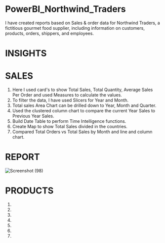 # PowerBI_Northwind_Traders
I have created reports based on Sales & order data for Northwind Traders, a fictitious gourmet food supplier, including information on customers, products, orders, shippers, and employees.

# INSIGHTS
  
# SALES
   1. Here I used card's to show Total Sales, Total Quantity, Average Sales Per Order and used Measures to calculate the values.
   2. To filter the data, I have used Slicers for Year and Month.
   3. Total sales Area Chart can be drilled down to Year, Month and Quarter.
   4. Used the clustered column chart to compare the current Year Sales to Previous Year Sales.
   5. Build Date Table to perform Time Intelligence functions.
   6. Create Map to show Total Sales divided in the countries.
   7. Compared Total Orders vs Total Sales by Month and line and column chart.
# REPORT
   ![Screenshot (98)](https://github.com/PSinglaAnalytics2003/PowerBI_Northwind_Traders/assets/168019114/05a0ad65-3f26-4b92-a56e-7e862cc7dfb6)


# PRODUCTS
   1. 
   2. 
   3. 
   4. 
   5.
   6. 
   7. 
